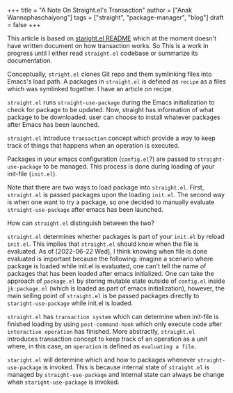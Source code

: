 +++
title = "A Note On Straight.el's Transaction"
author = ["Anak Wannaphaschaiyong"]
tags = ["straight", "package-manager", "blog"]
draft = false
+++

This article is based on [staright.el README](https://github.com/radian-software/straight.el#comparison-to-el-get) which at the moment doesn't have written document on how transaction works. So This is a work in progress until I either read `straight.el` codebase or summarize its documentation.

Conceptually, `stright.el` clones Git repo and them symlinking files into Emacs's load path. A packages in `straight.el` is defined as `recipe` as a files which was symlinked together. I have an article on recipe.

`straight.el` runs `straight-use-package` during the Emacs initialization to check for package to be updated.
Now, straight has information of what package to be downloaded. user can choose to install whatever packages after Emacs has been launched.

`straight.el` introduce `transaction` concept which provide a way to keep track of things that happens when an operation is executed.

Packages in your emacs configuration (`config.el`?) are passed to `straight-use-package` to be managed. This process is done during loading of your init-file (`init.el`).

Note that there are two ways to load package into `straight.el`. First, `straight.el` is passed packages upon the loading `init.el`. The second way is when one want to try a package, so one decided to manually evaluate `straight-use-package` after emacs has been launched.

How can `straight.el` distinguish between the two?

`straight.el` determines whether packages is part of your `init.el` by reload `init.el`. This implies that `straight.el` should know when the file is evaluated. As of <span class="timestamp-wrapper"><span class="timestamp">[2022-06-22 Wed]</span></span>, I think knowing when file is done evaluated is important because the following: imagine a scenario where package is loaded while init.el is evaluated, one can't tell the name of packages that has been loaded after emacs initialized. One can take the approach of `package.el` by storing mutable state outside of `config.el` inside `jk:package.el` (which is loaded as part of emacs initialization), however, the main selling point of `straight.el` is be passed packages directly to `staright-use-package` while init.el is loaded.

`straight.el` has `transaction system` which can determine when init-file is finished loading by using `post-command-hook` which only execute code after `interactive operation` has finished. More abstractly, `straight.el` introduces transaction concept to keep track of an operation as a unit where, in this case, an `operation` is defined as `evaluating a file`.

`staright.el` will determine which and how to packages whenever `straight-use-package` is invoked. This is because internal state of `straight.el` is managed by `straight-use-package` and internal state can always be change when `staright-use-package` is invoked.
